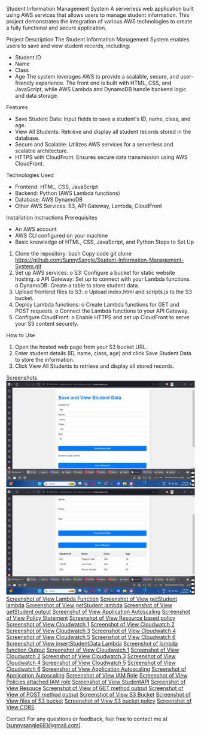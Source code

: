 Student Information Management System
A serverless web application built using AWS services that allows users to manage student information. This project demonstrates the integration of various AWS technologies to create a fully functional and secure application.

Project Description
The Student Information Management System enables users to save and view student records, including:
* Student ID
* Name
* Class
* Age
The system leverages AWS to provide a scalable, secure, and user-friendly experience. The front end is built with HTML, CSS, and JavaScript, while AWS Lambda and DynamoDB handle backend logic and data storage.

Features
* Save Student Data: Input fields to save a student's ID, name, class, and age.
* View All Students: Retrieve and display all student records stored in the database.
* Secure and Scalable: Utilizes AWS services for a serverless and scalable architecture.
* HTTPS with CloudFront: Ensures secure data transmission using AWS CloudFront.

Technologies Used
* Frontend: HTML, CSS, JavaScript
* Backend: Python (AWS Lambda functions)
* Database: AWS DynamoDB
* Other AWS Services: S3, API Gateway, Lambda, CloudFront

Installation Instructions
Prerequisites
* An AWS account
* AWS CLI configured on your machine
* Basic knowledge of HTML, CSS, JavaScript, and Python
Steps to Set Up
1. Clone the repository:
bash
Copy code
git clone https://github.com/SunnySangle/Student-Information-Management-System.git
2. Set up AWS services:
o S3: Configure a bucket for static website hosting.
o API Gateway: Set up to connect with your Lambda functions.
o DynamoDB: Create a table to store student data.
3. Upload frontend files to S3:
o Upload index.html and scripts.js to the S3 bucket.
4. Deploy Lambda functions:
o Create Lambda functions for GET and POST requests.
o Connect the Lambda functions to your API Gateway.
5. Configure CloudFront:
o Enable HTTPS and set up CloudFront to serve your S3 content securely.

How to Use
1. Open the hosted web page from your S3 bucket URL.
2. Enter student details (ID, name, class, age) and click Save Student Data to store the information.
3. Click View All Students to retrieve and display all stored records.

Screenshots
![Screenshot of Save Student Data](screenshots/screenshot1.png)
![Screenshot of View All Students](screenshots/screenshot2.png)
[Screenshot of View Lambda Function](screenshots/screenshot3.png)
[Screenshot of View getStudent lambda](screenshots/screenshot4.png)
[Screenshot of View getStudent lambda](screenshots/screenshot5.png)
[Screenshot of View getStudent output](screenshots/screenshot6.png)
[Screenshot of View Application Autoscaling](screenshots/screenshot7.png)
[Screenshot of View Policy Statement](screenshots/screenshot8.png)
[Screenshot of View Resource based policy](screenshots/screenshot9.png)
[Screenshot of View Cloudwatch 1](screenshots/screenshot10.png)
[Screenshot of View Cloudwatch 2](screenshots/screenshot11.png)
[Screenshot of View Cloudwatch 3](screenshots/screenshot12.png)
[Screenshot of View Cloudwatch 4](screenshots/screenshot13.png)
[Screenshot of View Cloudwatch 5](screenshots/screenshot14.png)
[Screenshot of View Cloudwatch 6](screenshots/screenshot15.png)
[Screenshot of View insertStudentData Lambda](screenshots/screenshot16.png)
[Screenshot of lambda function Output](screenshots/screenshot17.png)
[Screenshot of View Cloudwatch 1](screenshots/screenshot18.png)
[Screenshot of View Cloudwatch 2](screenshots/screenshot19.png)
[Screenshot of View Cloudwatch 3](screenshots/screenshot20.png)
[Screenshot of View Cloudwatch 4](screenshots/screenshot21.png)
[Screenshot of View Cloudwatch 5](screenshots/screenshot22.png)
[Screenshot of View Cloudwatch 6](screenshots/screenshot23.png)
[Screenshot of View Application Autoscaling](screenshots/screenshot24.png)
[Screenshot of Application Autoscaling](screenshots/screenshot25.png)
[Screenshot of View IAM Role](screenshots/screenshot26.png)
[Screenshot of View Policies attached IAM role](screenshots/screenshot27.png)
[Screenshot of View StudentAPI](screenshots/screenshot28.png)
[Screenshot of View Resouce](screenshots/screenshot29.png)
[Screenshot of View of GET method output](screenshots/screenshot30.png)
[Screenshot of View of POST method output](screenshots/screenshot31.png)
[Screenshot of View S3 Bucket](screenshots/screenshot32.png)
[Screenshot of View files of S3 bucket](screenshots/screenshot33.png)
[Screenshot of View S3 bucket policy](screenshots/screenshot34.png)
[Screenshot of View CORS](screenshots/screenshot35.png)



Contact
For any questions or feedback, feel free to contact me at [sunnysangle681@gmail.com].

